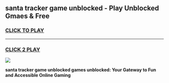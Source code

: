 
## santa tracker game unblocked - Play Unblocked Gmaes & Free
<h3>
<a href="https://news.freeplayer.one?title=santa_tracker_game_unblocked&ref=23F">CLICK TO PLAY</a></h3>
<hr>

<h3>
<a href="https://news.freeplayer.one?title=santa_tracker_game_unblocked&ref=23F">CLICK 2 PLAY</a>
  
</h3>

<a href="https://news.freeplayer.one?title=santa_tracker_game_unblocked&ref=23F/"><img src="https://clearcache.store/games.png"></a>


**santa tracker game unblocked games unblocked: Your Gateway to Fun and Accessible Online Gaming**
